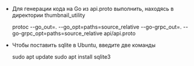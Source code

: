 * Для генерации кода на Go из api.proto выполнить, находясь в директории thumbnail_utility

    protoc --go_out=. --go_opt=paths=source_relative  --go-grpc_out=. --go-grpc_opt=paths=source_relative  api/api.proto


* Чтобы поставить sqlite в Ubuntu, введите две команды 

    sudo apt update
    sudo apt install sqlite3